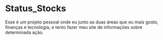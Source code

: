# Status_Stocks
Esse é um projeto pessoal onde eu junto as duas áreas que eu mais gosto, finanças e tecnologia, e tento fazer meu site de informações sobre determinada ação.
